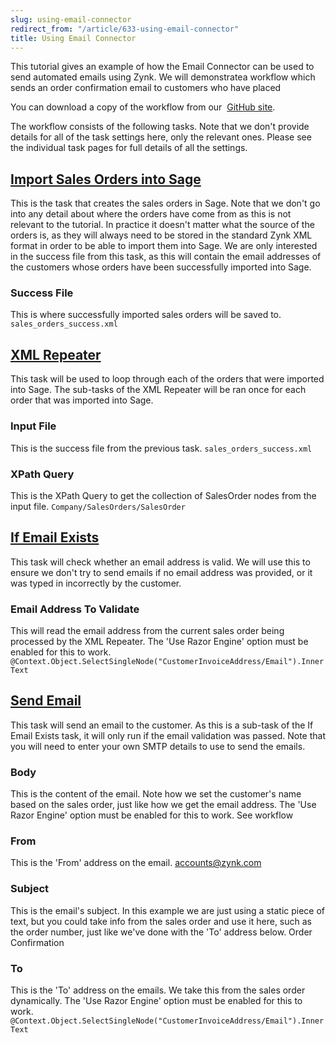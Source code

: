 ```yaml
---
slug: using-email-connector
redirect_from: "/article/633-using-email-connector"
title: Using Email Connector
---
```

 This tutorial gives an example of how the Email Connector can be used to send automated emails using Zynk. We will demonstratea workflow which sends an order confirmation email to customers who have placed         

You can download a copy of the workflow from our             [GitHub site](https://github.com/zynksoftware/samples/tree/master/Workflow%20Samples).

The workflow consists of the following tasks. Note that we don't provide details for all of the task settings here, only            the relevant ones. Please see the individual task pages for full details of all the settings.

## [Import Sales Orders into Sage](import-sales-orders-into-sage)
This is the task that creates the sales orders in Sage. Note that we don't go into any detail about where the orders have            come from as this is not relevant to the tutorial. In practice it doesn't matter what the source of the orders            is, as they will always need to be stored in the standard Zynk XML format in order to be able to import them            into Sage. We are only interested in the success file from this task, as this will contain the email addresses            of the customers whose orders have been successfully imported into Sage.

### Success File
This is where successfully imported sales orders will be saved to.
`sales_orders_success.xml`

## [XML Repeater](xml-repeater)
This task will be used to loop through each of the orders that were imported into Sage. The sub-tasks of the XML Repeater    will be ran once for each order that was imported into Sage.    

### Input File
This is the success file from the previous task.
`sales_orders_success.xml`

### XPath Query
This is the XPath Query to get the collection of SalesOrder nodes from the input file.
`Company/SalesOrders/SalesOrder`

## [If Email Exists](if-email-exists)
This task will check whether an email address is valid. We will use this to ensure we don't try to send emails if no email        address was provided, or it was typed in incorrectly by the customer.

### Email Address To Validate
This will read the email address from the current sales order being processed by the XML Repeater. The 'Use Razor Engine' option must be enabled for this to work.
`@Context.Object.SelectSingleNode("CustomerInvoiceAddress/Email").InnerText`

## [Send Email](send-email)
This task will send an email to the customer. As this is a sub-task of the If Email Exists task, it will only run if the        email validation was passed. Note that you will need to enter your own SMTP details to use to send the emails.

### Body
This is the content of the email. Note how we set the customer's name based on the sales order, just like how we get the email address. The 'Use Razor Engine' option must be enabled for this to work.
See workflow

### From
This is the 'From' address on the email.
accounts@zynk.com

### Subject
This is the email's subject. In this example we are just using a static piece of text, but you could take info from the sales order and use it here, such as the order number, just like we've done with the 'To' address below.
Order Confirmation

### To
This is the 'To' address on the emails. We take this from the sales order dynamically. The 'Use Razor Engine' option must be enabled for this to work.
`@Context.Object.SelectSingleNode("CustomerInvoiceAddress/Email").InnerText`
